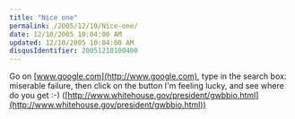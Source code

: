 ```yaml
---
title: "Nice one"
permalink: /2005/12/10/Nice-one/
date: 12/10/2005 10:04:00 AM
updated: 12/10/2005 10:04:00 AM
disqusIdentifier: 20051210100400
---
```

Go on [www.google.com](http://www.google.com), type in the search 
box: miserable failure, then click on the button I'm feeling lucky, and see 
where do you get :-) ([http://www.whitehouse.gov/president/gwbbio.html](http://www.whitehouse.gov/president/gwbbio.html))
